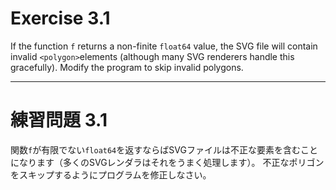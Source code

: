 # Exercise 3.1
If the function `f` returns a non-finite `float64` value, the SVG file will contain invalid `<polygon>`elements (although many SVG renderers handle this gracefully). Modify the program to skip invalid polygons.

---
# 練習問題 3.1
関数`f`が有限でない`float64`を返すならばSVGファイルは不正な要素を含むことになります（多くのSVGレンダラはそれをうまく処理します）。
不正なポリゴンをスキップするようにプログラムを修正しなさい。
